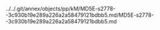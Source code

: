 ../../.git/annex/objects/pp/kM/MD5E-s2778--3c930b19e289a226a2a58479121bdbb5.md/MD5E-s2778--3c930b19e289a226a2a58479121bdbb5.md
